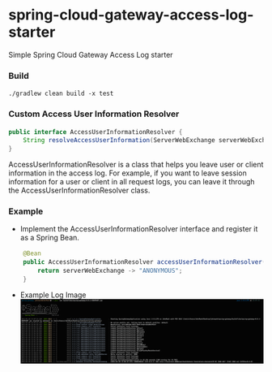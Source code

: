 # spring-cloud-gateway-access-log-starter
Simple Spring Cloud Gateway Access Log starter


### Build
```shell
./gradlew clean build -x test
```


### Custom Access User Information Resolver

```java
public interface AccessUserInformationResolver {
	String resolveAccessUserInformation(ServerWebExchange serverWebExchange);
}
```

AccessUserInformationResolver is a class that helps you leave user or client information in the access log.
For example, if you want to leave session information for a user or client in all request logs, you can leave it through the AccessUserInformationResolver class.

### Example
- Implement the AccessUserInformationResolver interface and register it as a Spring Bean.
```java
	@Bean
	public AccessUserInformationResolver accessUserInformationResolver() {
		return serverWebExchange -> "ANONYMOUS";
	}
```

- Example Log Image
![gatewayAccessLogExample](./image.png)

